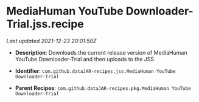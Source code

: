 # MediaHuman YouTube Downloader-Trial.jss.recipe

_Last updated 2021-12-23 20:01:50Z_

- **Description**: Downloads the current release version of MediaHuman YouTube Downloader-Trial and then uploads to the JSS

- **Identifier**: `com.github.dataJAR-recipes.jss.MediaHuman YouTube Downloader-Trial`

- **Parent Recipes**: `com.github.dataJAR-recipes.pkg.MediaHuman YouTube Downloader-Trial`
